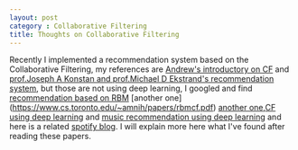 ```yaml
---
layout: post
category : Collaborative Filtering
title: Thoughts on Collaborative Filtering
---
```

Recently I implemented a recommendation system based on the Collaborative Filtering, my references are [Andrew's introductory on CF](https://www.coursera.org/learn/machine-learning/) and
[prof.Joseph A Konstan and prof.Michael D Ekstrand's recommendation system](https://www.coursera.org/learn/recommender-systems), but those are not using deep learning, I googled and find [recommendation based on RBM](http://www.ismir2011.ismir.net/papers/PS6-13.pdf) [another one] (https://www.cs.toronto.edu/~amnih/papers/rbmcf.pdf) [another one](http://www.cs.utoronto.ca/~hinton/absps/netflixICML.pdf),[CF using deep learning](http://arxiv.org/pdf/1409.2944v1.pdf) and [music recommendation using deep learning](http://papers.nips.cc/paper/5004-deep-content-based-music-recommendation.pdf) and here is a related [spotify blog](http://benanne.github.io/2014/08/05/spotify-cnns.html).
I will explain more here what I've found after reading these papers.